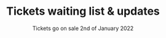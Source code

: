 ---
#######################
## To keep any param unused, just leave its value as empty. Nothing after the : for the param
#######################
########################
# Required params for each section
id: 2 # id of the section used for id'ing the section in classes
title: "Tickets waiting list & updates"
subtitle: "Tickets go on sale 2nd of January 2022"
text: ""
bg_color: # please use hex values
bg_image: "/assets/images/back_sec_two.png" # please save images in assets folder. Prepend with a / eg. /assets/images..
has_logo: "no"
###########################
# Optional params
has_mailchimp_form: "yes"
#################################
# Container and grid classes
css_classes_container: "container pt-5 pb-5 text-center"
css_classes_row: "row"
# Classes for grid columns
css_classes_col_one: "col-sm-12"
#################################
# CSS classes for the params above
css_classes_title: "fw-bolder text-secondary mt-5 fs-1"
css_classes_subtitle: "mt-2 fw-bold text-secondary mt-3 fs-5"
---